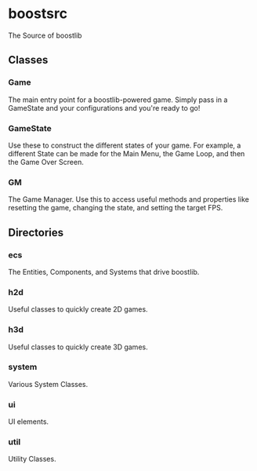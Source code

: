 # boostsrc

The Source of boostlib

## Classes

### Game
The main entry point for a boostlib-powered game. Simply pass in a GameState and your configurations and you're ready to go!

### GameState
Use these to construct the different states of your game. 
For example, a different State can be made for the Main Menu, the Game Loop, and then the Game Over Screen.

### GM
The Game Manager. Use this to access useful methods and properties like resetting the game, changing the state, and setting the target FPS.

## Directories

### ecs
The Entities, Components, and Systems that drive boostlib.

### h2d
Useful classes to quickly create 2D games.

### h3d
Useful classes to quickly create 3D games.

### system
Various System Classes.

### ui
UI elements.

### util
Utility Classes.
